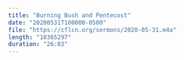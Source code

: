 ```yaml
---
title: "Burning Bush and Pentecost"
date: "20200531T100000-0500"
file: "https://cflcn.org/sermons/2020-05-31.m4a"
length: "10365297"
duration: "26:03"
---
```

